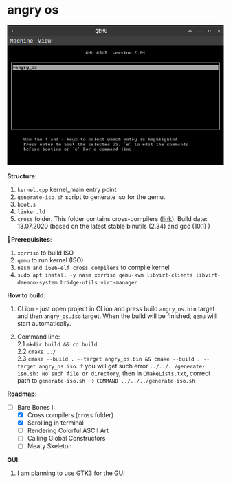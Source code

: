 # angry os

<p align="center">
  <img src="https://github.com/48d90782/angry_os/blob/master/images/angy_os.png" />
</p>

**Structure**:
1. `kernel.cpp` kernel_main entry point  
2. `generate-iso.sh` script to generate iso for the qemu. 
3. `boot.s`  
4. `linker.ld`  
5. `cross` folder. This folder contains cross-compilers ([link](https://wiki.osdev.org/GCC_Cross-Compiler)). Build date: 13.07.2020 (based on the latest stable binutils (2.34) and gcc (10.1) )

**📝Prerequisites**:  
1. `xorriso` to build ISO  
2. `qemu` to run kernel (ISO)  
3. `nasm and i686-elf cross compilers` to compile kernel  
3. `sudo apt install -y nasm xorriso qemu-kvm libvirt-clients libvirt-daemon-system bridge-utils virt-manager`


**How to build**:  
1. CLion - just open project in CLion and press build `angry_os.bin` target and then `angry_os.iso` target. When the build
   will be finished, `qemu` will start automatically.  
   
2. Command line:  
   2.1 `mkdir build && cd build`  
   2.2 `cmake ../`  
   2.3 `cmake --build . --target angry_os.bin && cmake --build . --target angry_os.iso`. If you will get such error `../../../generate-iso.sh: No such file or directory`,
       then in `CMakeLists.txt`, correct path to `generate-iso.sh` --> `COMMAND ../../../generate-iso.sh`  

**Roadmap**:
- [ ] Bare Bones I:  
  - [x] Cross compilers (`cross` folder)  
  - [X] Scrolling in terminal
  - [ ] Rendering Colorful ASCII Art
  - [ ] Calling Global Constructors
  - [ ] Meaty Skeleton

**GUI**:  
1. I am planning to use GTK3 for the GUI

